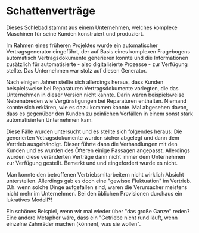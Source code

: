 # Schattenverträge

Dieses Schlebad stammt aus einem Unternehmen, welches komplexe Maschinen für seine Kunden konstruiert und produziert. 

Im Rahmen eines früheren Projektes wurde ein automatischer Vertragsgenerator eingeführt, der auf Basis eines komplexen Fragebogens automatisch Vertragsdokumente generieren konnte und die Informationen zusätzlich für automatisierte - also digitalisierte Prozesse - zur Verfügung stellte. Das Unternehmen war stolz auf diesen Generator.

Nach einigen Jahren stellte sich allerdings heraus, dass Kunden beispielsweise bei Reparaturen Vertragsdokumente vorlegten, die das Unternehmen in dieser Version nicht kannte. Darin waren beispielsweise Nebenabreden wie Vergünstigungen bei Reparaturen enthalten. Niemand konnte sich erklären, wie es dazu kommen konnte. Mal abgesehen davon, dass es gegenüber den Kunden zu peinlichen Vorfällen in einem sonst stark automatisierten Unternehmen kam.

Diese Fälle wurden untersucht und es stellte sich folgendes heraus: 
Die generierten Vetragsdokumente wurden sicher abgelegt und dann dem Vertrieb ausgehändigt. Dieser führte dann die Verhandlungen mit den Kunden und es wurden des Öfteren einige Passagen angepasst. Allerdings wurden diese veränderten Verträge dann nicht immer dem Unternehmen zur Verfügung gestellt. Bemerkt und und eingefordert wurde es nicht.

Man konnte den betroffenen Vertriebsmitarbeitern nicht wirklich Absicht unterstellen. Allerdings gab es doch eine "gewisse Fluktuation" im Vertrieb. D.h. wenn solche Dinge aufgefallen sind, waren die Verursacher meistens nicht mehr im Unternehmen. Bei den üblichen Provisionen durchaus ein lukratives Modell?! 

Ein schönes Beispiel, wenn wir mal wieder über "das große Ganze" reden? Eine andere Metapher wäre, dass ein "Getriebe nicht rund läuft, wenn einzelne Zahnräder machen (können), was sie wollen".